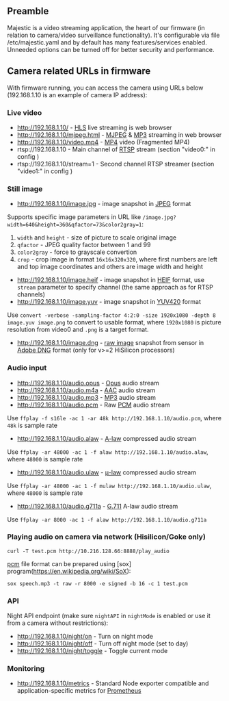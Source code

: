 ## Preamble

Majestic is a video streaming application, the heart of our firmware (in relation to camera/video surveillance functionality). It's configurable via file /etc/majestic.yaml and by default has many features/services enabled. Unneeded options can be turned off for better security and performance.

## Camera related URLs in firmware

With firmware running, you can access the camera using URLs below (192.168.1.10 is an example of camera IP address):

### Live video

* http://192.168.1.10/ - [HLS](https://en.wikipedia.org/wiki/HTTP_Live_Streaming) live streaming is web browser
* http://192.168.1.10/mjpeg.html - [MJPEG](https://en.wikipedia.org/wiki/Motion_JPEG) & [MP3](https://en.wikipedia.org/wiki/MP3) streaming in web browser
* http://192.168.1.10/video.mp4 - [MP4](https://en.wikipedia.org/wiki/MPEG-4_Part_14) video (Fragmented MP4) 
* rtsp://192.168.1.10 - Main channel of [RTSP](https://en.wikipedia.org/wiki/RTSP) stream (section "video0:" in config )
* rtsp://192.168.1.10/stream=1 - Second channel RTSP streamer (section "video1:" in config )

### Still image

* http://192.168.1.10/image.jpg - image snapshot in [JPEG](https://en.wikipedia.org/wiki/JPEG) format

Supports specific image parameters in URL like `/image.jpg?width=640&height=360&qfactor=73&color2gray=1`:
1) `width` and `height` - size of picture to scale original image
2) `qfactor` - JPEG quality factor between 1 and 99
3) `color2gray` - force to grayscale convertion
4) `crop` - crop image in format `16x16x320x320`, where first numbers are left and top image coordinates and others are image width and height

* http://192.168.1.10/image.heif - image snapshot in [HEIF](https://en.wikipedia.org/wiki/High_Efficiency_Image_File_Format) format, use `stream` parameter to specify channel (the same approach as for RTSP channels)
* http://192.168.1.10/image.yuv - image snapshot in [YUV420](https://en.wikipedia.org/wiki/YUV) format

Use `convert -verbose -sampling-factor 4:2:0 -size 1920x1080 -depth 8 image.yuv image.png` to convert to usable format, where `1920x1080` is picture resolution from video0 and `.png` is a target format.

* http://192.168.1.10/image.dng - [raw image](https://en.wikipedia.org/wiki/Raw_image_format) snapshot from sensor in [Adobe DNG](https://en.wikipedia.org/wiki/Digital_Negative) format (only for v>=2 HiSilicon processors)

### Audio input

* http://192.168.1.10/audio.opus - [Opus](https://en.wikipedia.org/wiki/Opus_(audio_format)) audio stream
* http://192.168.1.10/audio.m4a - [AAC](https://en.wikipedia.org/wiki/Advanced_Audio_Coding) audio stream
* http://192.168.1.10/audio.mp3 - [MP3](https://en.wikipedia.org/wiki/MP3) audio stream
* http://192.168.1.10/audio.pcm - Raw [PCM](https://en.wikipedia.org/wiki/Pulse-code_modulation) audio stream

Use `ffplay -f s16le -ac 1 -ar 48k http://192.168.1.10/audio.pcm`, where `48k` is sample rate

* http://192.168.1.10/audio.alaw - [A-law](https://en.wikipedia.org/wiki/A-law_algorithm) compressed audio stream

Use `ffplay -ar 48000 -ac 1 -f alaw http://192.168.1.10/audio.alaw`, where `48000` is sample rate

* http://192.168.1.10/audio.ulaw - [μ-law](https://en.wikipedia.org/wiki/%CE%9C-law_algorithm) compressed audio stream

Use `ffplay -ar 48000 -ac 1 -f mulaw http://192.168.1.10/audio.ulaw`, where `48000` is sample rate

* http://192.168.1.10/audio.g711a - [G.711](https://en.wikipedia.org/wiki/G.711) A-law audio stream

Use `ffplay -ar 8000 -ac 1 -f alaw http://192.168.1.10/audio.g711a`

### Playing audio on camera via network (Hisilicon/Goke only)

`curl -T test.pcm http://10.216.128.66:8888/play_audio`

[pcm](https://en.wikipedia.org/wiki/Pulse-code_modulation) file format can be prepared using [sox] program(https://en.wikipedia.org/wiki/SoX):

`sox speech.mp3 -t raw -r 8000 -e signed -b 16 -c 1 test.pcm`

### API

Night API endpoint (make sure `nightAPI` in `nightMode` is enabled or use it from a camera without restrictions):

* http://192.168.1.10/night/on - Turn on night mode
* http://192.168.1.10/night/off - Turn off night mode (set to day)
* http://192.168.1.10/night/toggle - Toggle current mode

### Monitoring

* http://192.168.1.10/metrics - Standard Node exporter compatible and application-specific metrics for [Prometheus](https://prometheus.io/)